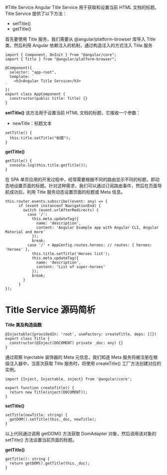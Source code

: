 #Title Service
Angular Title Service 用于获取和设置当前 HTML 文档的标题。Title Service 提供了以下方法：

- setTitle()
- getTitle()

首先要使用 Title 服务，我们需要从 @angular/platform-browser 库导入 Title 类，然后利用 Angular 依赖注入的机制，通过构造注入的方式注入 Title 服务
```
import { Component, OnInit } from "@angular/core";
import { Title } from "@angular/platform-browser";

@Component({
  selector: "app-root",
  template: `
    <h3>Angular Title Service</h3>
`
})
export class AppComponent {
  constructor(public title: Title) {}
}
```

**setTitle()**
该方法用于设置当前 HTML 文档的标题，它接收一个参数：

- newTitle：标题文本

```
setTitle() {
  this.title.setTitle("标题");
}
```

**getTitle()**

```
getTitle() {
  console.log(this.title.getTitle());
}
```

在 SPA 单页应用的开发过程中，经常需要根据不同的路由显示不同的标题，即动态地设置页面的标题。针对这种需求，我们可以通过订阅路由事件，然后在页面导航成功后，利用 Title 服务动态设置页面的标题或 Meta 信息。

```
this.router.events.subscribe((event: any) => {
      if (event instanceof NavigationEnd) {
        switch (event.urlAfterRedirects) {
          case '/':
            this.meta.updateTag({
              name: 'description',
              content: 'Angular Example app with Angular CLI, Angular Material and more'
            });
            break;
          case '/' + AppConfig.routes.heroes: // routes: { heroes: 'heroes' },
            this.title.setTitle('Heroes list');
            this.meta.updateTag({
              name: 'description',
              content: 'List of super-heroes'
            });
            break;
        }
      }
});
```

# Title Service 源码简析
**Title 类及构造函数**
```
@Injectable({providedIn: 'root', useFactory: createTitle, deps: []})
export class Title {
  constructor(@Inject(DOCUMENT) private _doc: any) {}
}
```

通过观察 Injectable 装饰器的 Meta 元信息，我们知道 Meta 服务将被注册在根级注入器中，当首次获取 Title 服务时，将使用 createTitle() 工厂方法创建对应的实例。
```
import {Inject, Injectable, inject} from '@angular/core';

export function createTitle() {
  return new Title(inject(DOCUMENT));
}
```
**setTitle()**
```
setTitle(newTitle: string) { 
  getDOM().setTitle(this._doc, newTitle); 
}
```

以上代码通过调用 getDOM() 方法获取 DomAdapter 对象，然后调用该对象的 setTitle() 方法设置当前页面的标题。

**getTitle()**
```
getTitle(): string { 
  return getDOM().getTitle(this._doc); 
}
```
